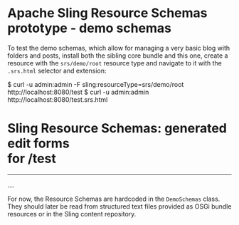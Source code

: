 Apache Sling Resource Schemas prototype - demo schemas
======================================================

To test the demo schemas, which allow for managing a very basic blog with folders and posts, install 
both the sibling core bundle and this one, create a resource with the `srs/demo/root`
resource type and navigate to it with the `.srs.html` selector and extension:

  $ curl -u admin:admin -F sling:resourceType=srs/demo/root http://localhost:8080/test
  $ curl -u admin:admin http://localhost:8080/test.srs.html
  
  <html><body><div class='srs-page'>
  <h1>Sling Resource Schemas: generated edit forms<br/>for /test</h1><hr/>
  ....

For now, the Resource Schemas are hardcoded in the `DemoSchemas` class. They should later be read from
structured text files provided as OSGi bundle resources or in the Sling content repository.